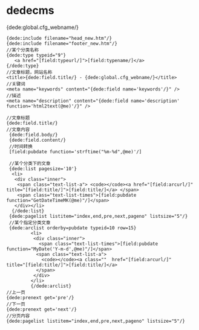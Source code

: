 # dedecms
<?=$cfg_webname?>
{dede:global.cfg_webname/}

    {dede:include filename="head_new.htm"/}
    {dede:include filename="footer_new.htm"/}
	//某个分类名称
	{dede:type typeid="9"}
       <a href="[field:typeurl/]">[field:typename/]</a>
    {/dede:type}
    //文章标题，网站名称
    <title>{dede:field.title/} - {dede:global.cfg_webname/}</title>
    //关键词
    <meta name="keywords" content="{dede:field name='keywords'/}" />
    //描述
    <meta name="description" content="{dede:field name='description' function='html2text(@me)'/}" />
	
	//文章标题
	{dede:field.title/}
	//文章内容
	 {dede:field.body/}
	 {dede:field.content/}
	 //时间转换
	 [field:pubdate function='strftime("%m-%d",@me)'/]
	 
	 //某个分类下的文章
	 {dede:list pagesize='10'}
	  <li> 
	   <div class="inner"> 
		<span class="text-list-a"> <code></code><a href="[field:arcurl/]" title="[field:title/]">[field:title/]</a> </span> 
		<span class="text-list-times">[field:pubdate function="GetDateTimeMK(@me)"/]</span> 
	   </div></li> 
	  {/dede:list}
	 {dede:pagelist listitem="index,end,pre,next,pageno" listsize="5"/}
	 //某个指定分类文章
	 {dede:arclist orderby=pubdate typeid=10 row=15}
             <li>
              <div class="inner">
                <span class="text-list-times">[field:pubdate function="MyDate('Y-m-d',@me)"/]</span>
               <span class="text-list-a">
                 <code></code><a class=""  href="[field:arcurl/]"   title="[field:title/]">[field:title/]</a>
               </span>
              </div>
             </li>
             {/dede:arclist}
	//上一页
	{dede:prenext get='pre'/} 
	//下一页
	{dede:prenext get='next'/}
	//分页内容
	{dede:pagelist listitem="index,end,pre,next,pageno" listsize="5"/}


